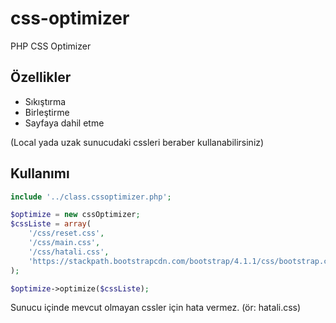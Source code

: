 # css-optimizer
PHP CSS Optimizer

## Özellikler

- Sıkıştırma
- Birleştirme
- Sayfaya dahil etme

(Local yada uzak sunucudaki cssleri beraber kullanabilirsiniz)

## Kullanımı

```php
include '../class.cssoptimizer.php';

$optimize = new cssOptimizer;
$cssListe = array(
	'/css/reset.css',
	'/css/main.css',
	'/css/hatali.css',
	'https://stackpath.bootstrapcdn.com/bootstrap/4.1.1/css/bootstrap.css'
);

$optimize->optimize($cssListe);
```
Sunucu içinde mevcut olmayan cssler için hata vermez. (ör: hatali.css)
